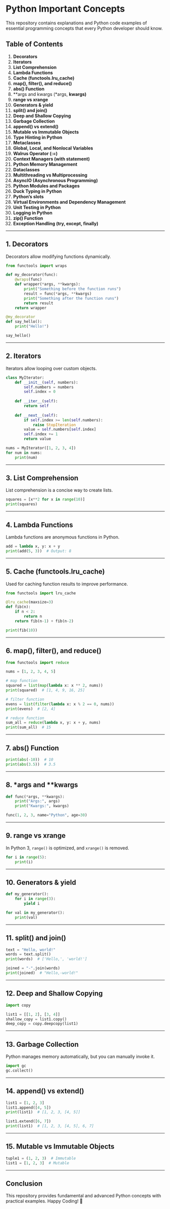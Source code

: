 # Python Important Concepts

This repository contains explanations and Python code examples of essential programming concepts that every Python developer should know.

## Table of Contents

1. **Decorators**
2. **Iterators**
3. **List Comprehension**
4. **Lambda Functions**
5. **Cache (functools.lru_cache)**
6. **map(), filter(), and reduce()**
7. **abs() Function**
8. **args and kwargs (*args, **kwargs)**
9. **range vs xrange**
10. **Generators & yield**
11. **split() and join()**
12. **Deep and Shallow Copying**
13. **Garbage Collection**
14. **append() vs extend()**
15. **Mutable vs Immutable Objects**
16. **Type Hinting in Python**
17. **Metaclasses**
18. **Global, Local, and Nonlocal Variables**
19. **Walrus Operator (:=)**
20. **Context Managers (with statement)**
21. **Python Memory Management**
22. **Dataclasses**
23. **Multithreading vs Multiprocessing**
24. **AsyncIO (Asynchronous Programming)**
25. **Python Modules and Packages**
26. **Duck Typing in Python**
27. **Python’s __slots__**
28. **Virtual Environments and Dependency Management**
29. **Unit Testing in Python**
30. **Logging in Python**
31. **zip() Function**
32. **Exception Handling (try, except, finally)**
---

## 1. Decorators

Decorators allow modifying functions dynamically.

```python
from functools import wraps

def my_decorator(func):
    @wraps(func)
    def wrapper(*args, **kwargs):
        print("Something before the function runs")
        result = func(*args, **kwargs)
        print("Something after the function runs")
        return result
    return wrapper

@my_decorator
def say_hello():
    print("Hello!")

say_hello()
```

---

## 2. Iterators

Iterators allow looping over custom objects.

```python
class MyIterator:
    def __init__(self, numbers):
        self.numbers = numbers
        self.index = 0
    
    def __iter__(self):
        return self
    
    def __next__(self):
        if self.index >= len(self.numbers):
            raise StopIteration
        value = self.numbers[self.index]
        self.index += 1
        return value

nums = MyIterator([1, 2, 3, 4])
for num in nums:
    print(num)
```

---

## 3. List Comprehension

List comprehension is a concise way to create lists.

```python
squares = [x**2 for x in range(10)]
print(squares)
```

---

## 4. Lambda Functions

Lambda functions are anonymous functions in Python.

```python
add = lambda x, y: x + y
print(add(5, 3))  # Output: 8
```

---

## 5. Cache (functools.lru_cache)

Used for caching function results to improve performance.

```python
from functools import lru_cache

@lru_cache(maxsize=3)
def fib(n):
    if n < 2:
        return n
    return fib(n-1) + fib(n-2)

print(fib(10))
```

---

## 6. map(), filter(), and reduce()

```python
from functools import reduce

nums = [1, 2, 3, 4, 5]

# map function
squared = list(map(lambda x: x ** 2, nums))
print(squared)  # [1, 4, 9, 16, 25]

# filter function
evens = list(filter(lambda x: x % 2 == 0, nums))
print(evens)  # [2, 4]

# reduce function
sum_all = reduce(lambda x, y: x + y, nums)
print(sum_all)  # 15
```

---

## 7. abs() Function

```python
print(abs(-10))  # 10
print(abs(3.5))  # 3.5
```

---

## 8. *args and **kwargs

```python
def func(*args, **kwargs):
    print("Args:", args)
    print("Kwargs:", kwargs)

func(1, 2, 3, name="Python", age=30)
```

---

## 9. range vs xrange

In Python 3, `range()` is optimized, and `xrange()` is removed.

```python
for i in range(5):
    print(i)
```

---

## 10. Generators & yield

```python
def my_generator():
    for i in range(3):
        yield i

for val in my_generator():
    print(val)
```

---

## 11. split() and join()

```python
text = "Hello, world!"
words = text.split()
print(words)  # ['Hello,', 'world!']

joined = "-".join(words)
print(joined)  # "Hello,-world!"
```

---

## 12. Deep and Shallow Copying

```python
import copy

list1 = [[1, 2], [3, 4]]
shallow_copy = list1.copy()
deep_copy = copy.deepcopy(list1)
```

---

## 13. Garbage Collection

Python manages memory automatically, but you can manually invoke it.

```python
import gc
gc.collect()
```

---

## 14. append() vs extend()

```python
list1 = [1, 2, 3]
list1.append([4, 5])
print(list1)  # [1, 2, 3, [4, 5]]

list1.extend([6, 7])
print(list1)  # [1, 2, 3, [4, 5], 6, 7]
```

---

## 15. Mutable vs Immutable Objects

```python
tuple1 = (1, 2, 3)  # Immutable
list1 = [1, 2, 3]  # Mutable
```

---

## Conclusion
This repository provides fundamental and advanced Python concepts with practical examples. Happy Coding! 🚀

